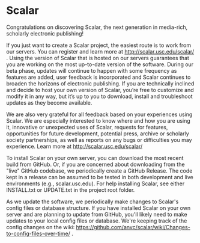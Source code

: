 Scalar
======

Congratulations on discovering Scalar, the next generation in media-rich, scholarly electronic publishing!

If you just want to create a Scalar project, the easiest route is to work from our servers.  You can register and learn more at http://scalar.usc.edu/scalar/ .  Using the version of Scalar that is hosted on our servers guarantees that you are working on the most up-to-date version of the software. During our beta phase, updates will continue to happen with some frequency as features are added, user feedback is incorporated and Scalar continues to broaden the horizons of electronic publishing. If you are technically inclined and decide to host your own version of Scalar, you’re free to customize and modify it in any way, but it’s up to you to download, install and troubleshoot updates as they become available.

We are also very grateful for all feedback based on your experiences using Scalar. We are especially interested to know where and how you are using it, innovative or unexpected uses of Scalar, requests for features, opportunities for future development, potential press, archive or scholarly society partnerships, as well as reports on any bugs or difficulties you may experience.
Learn more at http://scalar.usc.edu/scalar/

To install Scalar on your own server, you can download the most recent build from GitHub. Or, if you are concerned about downloading from the "live" GitHub codebase, we periodically create a GitHub Release. The code kept in a release can be assumed to be tested in both development and live environments (e.g., scalar.usc.edu).  For help installing Scalar, see either INSTALL.txt or UPDATE.txt in the project root folder.

As we update the software, we periodically make changes to Scalar's config files or database structure. If you have installed Scalar on your own server and are planning to update from GitHub, you'll likely need to make updates to your local config files or database. We're keeping track of the config changes on the wiki: https://github.com/anvc/scalar/wiki/Changes-to-config-files-over-time/ . 
